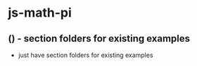# js-math-pi

## () - section folders for existing examples
* just have section folders for existing examples